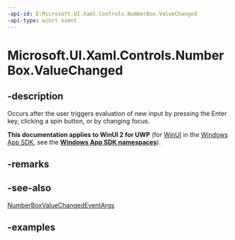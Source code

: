 ```yaml
---
-api-id: E:Microsoft.UI.Xaml.Controls.NumberBox.ValueChanged
-api-type: winrt event
---
```


# Microsoft.UI.Xaml.Controls.NumberBox.ValueChanged

<!--
public event Windows.Foundation.TypedEventHandler<Microsoft.UI.Xaml.Controls.NumberBox,Microsoft.UI.Xaml.Controls.NumberBoxValueChangedEventArgs> ValueChanged;
-->

## -description

Occurs after the user triggers evaluation of new input by pressing the Enter key, clicking a spin button, or by changing focus.

**This documentation applies to WinUI 2 for UWP** (for [WinUI](/windows/apps/winui/winui3/) in the [Windows App SDK](/windows/apps/windows-app-sdk/), see the **[Windows App SDK namespaces](/windows/windows-app-sdk/api/winrt/)**).

## -remarks

## -see-also

[NumberBoxValueChangedEventArgs](numberboxvaluechangedeventargs.md)

## -examples
